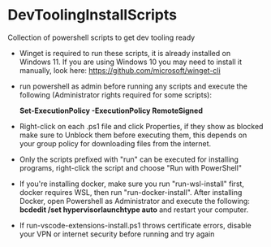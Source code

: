# DevToolingInstallScripts
Collection of powershell scripts to get dev tooling ready

- Winget is required to run these scripts, it is already installed on Windows 11. If you are using Windows 10 you may need to install it manually, look here: https://github.com/microsoft/winget-cli

- run powershell as admin before running any scripts and execute the following (Administrator rights required for some scripts):
  
	**Set-ExecutionPolicy -ExecutionPolicy RemoteSigned**

- Right-click on each .ps1 file and click Properties, if they show as blocked make sure to Unblock them before executing them, this depends on your group policy for downloading files from the internet.
  
- Only the scripts prefixed with "run" can be executed for installing programs, right-click the script and choose "Run with PowerShell"

- If you're installing docker, make sure you run "run-wsl-install" first, docker requires WSL, then run "run-docker-install". After installing Docker, open Powershell as Administrator and execute the following: **bcdedit /set hypervisorlaunchtype auto** and restart your computer.

- If run-vscode-extensions-install.ps1 throws certificate errors, disable your VPN or internet security before running and try again
